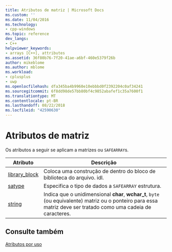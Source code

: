 ```yaml
---
title: Atributos de matriz | Microsoft Docs
ms.custom: ''
ms.date: 11/04/2016
ms.technology:
- cpp-windows
ms.topic: reference
dev_langs:
- C++
helpviewer_keywords:
- arrays [C++], attributes
ms.assetid: 36f80b76-7f20-41ae-a6bf-460e5379f26b
author: mikeblome
ms.author: mblome
ms.workload:
- cplusplus
- uwp
ms.openlocfilehash: dfa345ba4b9960e10ebbbd0f2392204c0af34241
ms.sourcegitcommit: 6f8dd98de57bb80bf4c9852abafef1c35a7600f1
ms.translationtype: MT
ms.contentlocale: pt-BR
ms.lasthandoff: 08/22/2018
ms.locfileid: "42590630"
---
```

# <a name="array-attributes"></a>Atributos de matriz

Os atributos a seguir se aplicam a matrizes ou `SAFEARRAY`s.

|Atributo|Descrição|
|---------------|-----------------|
|[library_block](../windows/library-block.md)|Coloca uma construção de dentro do bloco de biblioteca do arquivo. idl.|
|[satype](../windows/satype.md)|Especifica o tipo de dados a `SAFEARRAY` estrutura.|
|[string](../windows/string-cpp.md)|Indica que o unidimensional **char**, **wchar_t**, `byte` (ou equivalente) matriz ou o ponteiro para essa matriz deve ser tratado como uma cadeia de caracteres.|

## <a name="see-also"></a>Consulte também

[Atributos por uso](../windows/attributes-by-usage.md)